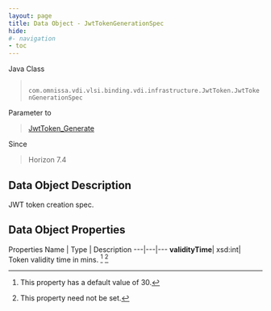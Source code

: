 ```yaml
---
layout: page
title: Data Object - JwtTokenGenerationSpec
hide:
#- navigation
- toc
---
```






Java Class
> ` com.omnissa.vdi.vlsi.binding.vdi.infrastructure.JwtToken.JwtTokenGenerationSpec`

Parameter to
> [JwtToken_Generate](vdi.infrastructure.JwtToken.md#generate)

Since
> Horizon 7.4


## Data Object Description

JWT token creation spec.

## Data Object Properties
Properties
Name |  Type |  Description
---|---|---
**validityTime**|  xsd:int|  Token validity time in mins. [^284] [^1]


 


[^1]: This property need not be set.
[^284]: This property has a default value of 30.